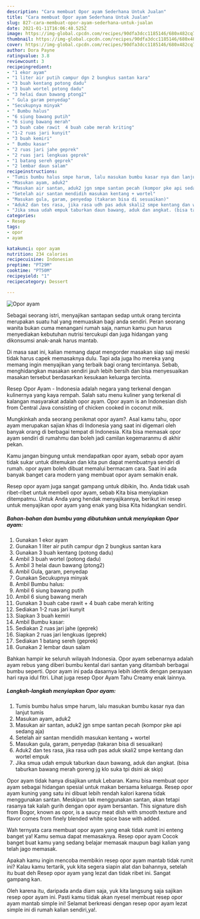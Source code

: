 ```yaml
---
description: "Cara membuat Opor ayam Sederhana Untuk Jualan"
title: "Cara membuat Opor ayam Sederhana Untuk Jualan"
slug: 827-cara-membuat-opor-ayam-sederhana-untuk-jualan
date: 2021-01-11T16:06:48.525Z
image: https://img-global.cpcdn.com/recipes/90dfa3dcc1185146/680x482cq70/opor-ayam-foto-resep-utama.jpg
thumbnail: https://img-global.cpcdn.com/recipes/90dfa3dcc1185146/680x482cq70/opor-ayam-foto-resep-utama.jpg
cover: https://img-global.cpcdn.com/recipes/90dfa3dcc1185146/680x482cq70/opor-ayam-foto-resep-utama.jpg
author: Dora Payne
ratingvalue: 3.8
reviewcount: 3
recipeingredient:
- "1 ekor ayam"
- "1 liter air putih campur dgn 2 bungkus santan kara"
- "3 buah kentang potong dadu"
- "3 buah wortel potong dadu"
- "3 helai daun bawang ptong2"
- " Gula garam penyedap"
- "Secukupnya minyak"
- " Bumbu halus"
- "6 siung bawang putih"
- "6 siung bawang merah"
- "3 buah cabe rawit  4 buah cabe merah kriting"
- "1-2 ruas jari kunyit"
- "3 buah kemiri"
- " Bumbu kasar"
- "2 ruas jari jahe geprek"
- "2 ruas jari lengkuas geprek"
- "1 batang sereh geprek"
- "2 lembar daun salam"
recipeinstructions:
- "Tumis bumbu halus smpe harum, lalu masukan bumbu kasar nya dan lanjut tumis"
- "Masukan ayam, aduk2"
- "Masukan air santan, aduk2 jgn smpe santan pecah (kompor pke api sedang aja)"
- "Setelah air santan mendidih masukan kentang + wortel"
- "Masukan gula, garam, penyedap (takaran bisa di sesuaikan)"
- "Aduk2 dan tes rasa, jika rasa udh pas aduk skali2 smpe kentang dan wortel empuk"
- "Jika smua udah empuk taburkan daun bawang, aduk dan angkat. (bisa taburkan bawang merah goreng jg klo suka tpi dsini ak skip)"
categories:
- Resep
tags:
- opor
- ayam

katakunci: opor ayam 
nutrition: 234 calories
recipecuisine: Indonesian
preptime: "PT29M"
cooktime: "PT50M"
recipeyield: "1"
recipecategory: Dessert

---
```



![Opor ayam](https://img-global.cpcdn.com/recipes/90dfa3dcc1185146/680x482cq70/opor-ayam-foto-resep-utama.jpg)

Sebagai seorang istri, menyajikan santapan sedap untuk orang tercinta merupakan suatu hal yang memuaskan bagi anda sendiri. Peran seorang  wanita bukan cuma menangani rumah saja, namun kamu pun harus menyediakan kebutuhan nutrisi tercukupi dan juga hidangan yang dikonsumsi anak-anak harus mantab.

Di masa  saat ini, kalian memang dapat mengorder masakan siap saji meski tidak harus capek memasaknya dulu. Tapi ada juga lho mereka yang memang ingin menyajikan yang terbaik bagi orang tercintanya. Sebab, menghidangkan masakan sendiri jauh lebih bersih dan bisa menyesuaikan masakan tersebut berdasarkan kesukaan keluarga tercinta. 

Resep Opor Ayam - Indonesia adalah negara yang terkenal dengan kulinernya yang kaya rempah. Salah satu menu kuliner yang terkenal di kalangan masyarakat adalah opor ayam. Opor ayam is an Indonesian dish from Central Java consisting of chicken cooked in coconut milk.

Mungkinkah anda seorang penikmat opor ayam?. Asal kamu tahu, opor ayam merupakan sajian khas di Indonesia yang saat ini digemari oleh banyak orang di berbagai tempat di Indonesia. Kita bisa memasak opor ayam sendiri di rumahmu dan boleh jadi camilan kegemaranmu di akhir pekan.

Kamu jangan bingung untuk mendapatkan opor ayam, sebab opor ayam tidak sukar untuk ditemukan dan kita pun dapat membuatnya sendiri di rumah. opor ayam boleh dibuat memalui bermacam cara. Saat ini ada banyak banget cara modern yang membuat opor ayam semakin enak.

Resep opor ayam juga sangat gampang untuk dibikin, lho. Anda tidak usah ribet-ribet untuk membeli opor ayam, sebab Kita bisa menyiapkan ditempatmu. Untuk Anda yang hendak menyajikannya, berikut ini resep untuk menyajikan opor ayam yang enak yang bisa Kita hidangkan sendiri.

<!--inarticleads1-->

##### Bahan-bahan dan bumbu yang dibutuhkan untuk menyiapkan Opor ayam:

1. Gunakan 1 ekor ayam
1. Gunakan 1 liter air putih campur dgn 2 bungkus santan kara
1. Gunakan 3 buah kentang (potong dadu)
1. Ambil 3 buah wortel (potong dadu)
1. Ambil 3 helai daun bawang (ptong2)
1. Ambil  Gula, garam, penyedap
1. Gunakan Secukupnya minyak
1. Ambil  Bumbu halus:
1. Ambil 6 siung bawang putih
1. Ambil 6 siung bawang merah
1. Gunakan 3 buah cabe rawit + 4 buah cabe merah kriting
1. Sediakan 1-2 ruas jari kunyit
1. Siapkan 3 buah kemiri
1. Ambil  Bumbu kasar:
1. Sediakan 2 ruas jari jahe (geprek)
1. Siapkan 2 ruas jari lengkuas (geprek)
1. Sediakan 1 batang sereh (geprek)
1. Gunakan 2 lembar daun salam


Bahkan hampir ke seluruh wilayah Indonesia. Opor ayam sebenarnya adalah ayam rebus yang diberi bumbu kental dari santan yang ditambah berbagai bumbu seperti. Opor ayam ini pada dasarnya lebih identik dengan perayaan hari raya idul fitri. Lihat juga resep Opor Ayam Tahu Creamy enak lainnya. 

<!--inarticleads2-->

##### Langkah-langkah menyiapkan Opor ayam:

1. Tumis bumbu halus smpe harum, lalu masukan bumbu kasar nya dan lanjut tumis
1. Masukan ayam, aduk2
1. Masukan air santan, aduk2 jgn smpe santan pecah (kompor pke api sedang aja)
1. Setelah air santan mendidih masukan kentang + wortel
1. Masukan gula, garam, penyedap (takaran bisa di sesuaikan)
1. Aduk2 dan tes rasa, jika rasa udh pas aduk skali2 smpe kentang dan wortel empuk
1. Jika smua udah empuk taburkan daun bawang, aduk dan angkat. (bisa taburkan bawang merah goreng jg klo suka tpi dsini ak skip)


Opor ayam tidak hanya disajikan untuk Lebaran. Kamu bisa membuat opor ayam sebagai hidangan spesial untuk makan bersama keluarga. Resep opor ayam kuning yang satu ini dibuat lebih rendah kalori karena tidak menggunakan santan. Meskipun tak menggunakan santan, akan tetapi rasanya tak kalah gurih dengan opor ayam bersantan. This signature dish from Bogor, known as opor, is a saucy meat dish with smooth texture and flavor comes from finely blended white spice base with added. 

Wah ternyata cara membuat opor ayam yang enak tidak rumit ini enteng banget ya! Kamu semua dapat memasaknya. Resep opor ayam Cocok banget buat kamu yang sedang belajar memasak maupun bagi kalian yang telah jago memasak.

Apakah kamu ingin mencoba membikin resep opor ayam mantab tidak rumit ini? Kalau kamu tertarik, yuk kita segera siapin alat dan bahannya, setelah itu buat deh Resep opor ayam yang lezat dan tidak ribet ini. Sangat gampang kan. 

Oleh karena itu, daripada anda diam saja, yuk kita langsung saja sajikan resep opor ayam ini. Pasti kamu tiidak akan nyesel membuat resep opor ayam mantab simple ini! Selamat berkreasi dengan resep opor ayam lezat simple ini di rumah kalian sendiri,ya!.

